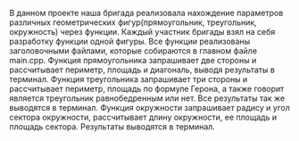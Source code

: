 В данном проекте наша бригада реализовала нахождение параметров различных геометрических фигур(прямоугольник, треугольник, окружность) через функции.
Каждый участник бригады взял на себя разработку функции одной фигуры. Все функции реализованы заголовочными файлами, которые собираются в главном файле main.cpp.
Функция прямоугольника запрашивает две стороны и рассчитывает периметр, площадь и диагональ, выводя результаты в терминал.
Функция треугольника запрашивает три стороны и рассчитывает периметр, площадь по формуле Герона, а также говорит является треугольник равнобедренным или нет. Все результаты так же выводятся в терминал.
Функция окружности запрашивает радису и угол сектора окружности, рассчитывает длину окружности, ее площадь и площадь сектора. Результаты выводятся в терминал.
